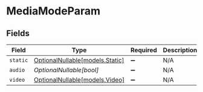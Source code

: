 # MediaModeParam


## Fields

| Field                                                  | Type                                                   | Required                                               | Description                                            |
| ------------------------------------------------------ | ------------------------------------------------------ | ------------------------------------------------------ | ------------------------------------------------------ |
| `static`                                               | [OptionalNullable[models.Static]](../models/static.md) | :heavy_minus_sign:                                     | N/A                                                    |
| `audio`                                                | *OptionalNullable[bool]*                               | :heavy_minus_sign:                                     | N/A                                                    |
| `video`                                                | [OptionalNullable[models.Video]](../models/video.md)   | :heavy_minus_sign:                                     | N/A                                                    |